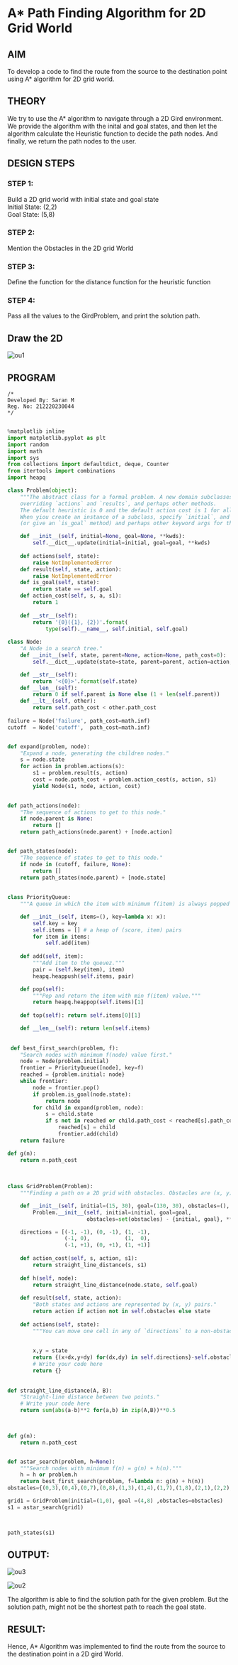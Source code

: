 # A* Path Finding Algorithm for 2D Grid World
## AIM

To develop a code to find the route from the source to the destination point using A* algorithm for 2D grid world.

## THEORY
We try to use the A* algorithm to navigate through a 2D Gird environment. We provide the algorithm with the inital and goal states, and then let the algorithm calculate the Heuristic function to decide the path nodes. And finally, we return the path nodes to the user. 

## DESIGN STEPS

### STEP 1:
Build a 2D grid world with initial state and goal state
<br>Initial State: (2,2)
<br>Goal State: (5,8)
### STEP 2:
Mention the Obstacles in the 2D grid World
### STEP 3:
Define the function for the distance function for the heuristic function
### STEP 4:
Pass all the values to the GirdProblem, and print the solution path.

## Draw the 2D 



![ou1](https://user-images.githubusercontent.com/75235427/168875802-3eb55179-c1f0-4b27-b38a-f1c05cb7bbb8.jpg)


## PROGRAM
```
/*
Developed By: Saran M
Reg. No: 212220230044
*/
```
```python

%matplotlib inline
import matplotlib.pyplot as plt
import random
import math
import sys
from collections import defaultdict, deque, Counter
from itertools import combinations
import heapq

class Problem(object):
    """The abstract class for a formal problem. A new domain subclasses this,
    overriding `actions` and `results`, and perhaps other methods.
    The default heuristic is 0 and the default action cost is 1 for all states.
    When yiou create an instance of a subclass, specify `initial`, and `goal` states 
    (or give an `is_goal` method) and perhaps other keyword args for the subclass."""

    def __init__(self, initial=None, goal=None, **kwds): 
        self.__dict__.update(initial=initial, goal=goal, **kwds) 
        
    def actions(self, state):        
        raise NotImplementedError
    def result(self, state, action): 
        raise NotImplementedError
    def is_goal(self, state):        
        return state == self.goal
    def action_cost(self, s, a, s1): 
        return 1
    
    def __str__(self):
        return '{0}({1}, {2})'.format(
            type(self).__name__, self.initial, self.goal)
            
class Node:
    "A Node in a search tree."
    def __init__(self, state, parent=None, action=None, path_cost=0):
        self.__dict__.update(state=state, parent=parent, action=action, path_cost=path_cost)

    def __str__(self): 
        return '<{0}>'.format(self.state)
    def __len__(self): 
        return 0 if self.parent is None else (1 + len(self.parent))
    def __lt__(self, other): 
        return self.path_cost < other.path_cost
        
failure = Node('failure', path_cost=math.inf) 
cutoff  = Node('cutoff',  path_cost=math.inf)


def expand(problem, node):
    "Expand a node, generating the children nodes."
    s = node.state
    for action in problem.actions(s):
        s1 = problem.result(s, action)
        cost = node.path_cost + problem.action_cost(s, action, s1)
        yield Node(s1, node, action, cost)
        

def path_actions(node):
    "The sequence of actions to get to this node."
    if node.parent is None:
        return []  
    return path_actions(node.parent) + [node.action]


def path_states(node):
    "The sequence of states to get to this node."
    if node in (cutoff, failure, None): 
        return []
    return path_states(node.parent) + [node.state]
    
    
class PriorityQueue:
    """A queue in which the item with minimum f(item) is always popped first."""

    def __init__(self, items=(), key=lambda x: x): 
        self.key = key
        self.items = [] # a heap of (score, item) pairs
        for item in items:
            self.add(item)
         
    def add(self, item):
        """Add item to the queuez."""
        pair = (self.key(item), item)
        heapq.heappush(self.items, pair)

    def pop(self):
        """Pop and return the item with min f(item) value."""
        return heapq.heappop(self.items)[1]
    
    def top(self): return self.items[0][1]

    def __len__(self): return len(self.items)
    
   
 def best_first_search(problem, f):
    "Search nodes with minimum f(node) value first."
    node = Node(problem.initial)
    frontier = PriorityQueue([node], key=f)
    reached = {problem.initial: node}
    while frontier:
        node = frontier.pop()
        if problem.is_goal(node.state):
            return node
        for child in expand(problem, node):
            s = child.state
            if s not in reached or child.path_cost < reached[s].path_cost:
                reached[s] = child
                frontier.add(child)
    return failure

def g(n): 
    return n.path_cost
    
    
    
class GridProblem(Problem):
    """Finding a path on a 2D grid with obstacles. Obstacles are (x, y) cells."""

    def __init__(self, initial=(15, 30), goal=(130, 30), obstacles=(), **kwds):
        Problem.__init__(self, initial=initial, goal=goal, 
                         obstacles=set(obstacles) - {initial, goal}, **kwds)

    directions = [(-1, -1), (0, -1), (1, -1),
                  (-1, 0),           (1,  0),
                  (-1, +1), (0, +1), (1, +1)]
    
    def action_cost(self, s, action, s1): 
        return straight_line_distance(s, s1)
    
    def h(self, node): 
        return straight_line_distance(node.state, self.goal)
                  
    def result(self, state, action): 
        "Both states and actions are represented by (x, y) pairs."
        return action if action not in self.obstacles else state
    
    def actions(self, state):
        """You can move one cell in any of `directions` to a non-obstacle cell."""
        
        
        x,y = state
        return {(x+dx,y+dy) for(dx,dy) in self.directions}-self.obstacles
        # Write your code here
        return {}
        
        
def straight_line_distance(A, B):
    "Straight-line distance between two points."
    # Write your code here
    return sum(abs(a-b)**2 for(a,b) in zip(A,B))**0.5
    


def g(n): 
    return n.path_cost


def astar_search(problem, h=None):
    """Search nodes with minimum f(n) = g(n) + h(n)."""
    h = h or problem.h
    return best_first_search(problem, f=lambda n: g(n) + h(n))
obstacles={(0,3),(0,4),(0,7),(0,8),(1,3),(1,4),(1,7),(1,8),(2,1),(2,2),(2,6),(2,7),(2,8),(3,1),(3,2),(3,6),(3,7),(3,8)}

grid1 = GridProblem(initial=(1,0), goal =(4,8) ,obstacles=obstacles)
s1 = astar_search(grid1)



path_states(s1)
```


## OUTPUT:
![ou3](https://user-images.githubusercontent.com/75235427/168875752-2a675706-6084-44a4-a5e5-858eb36e438b.jpg)

![ou2](https://user-images.githubusercontent.com/75235427/168875745-3beba646-d46a-47d5-94bf-d806b05c4c07.jpg)




The algorithm is able to find the solution path for the given problem. But the solution path, might not be the shortest path to reach the goal state.

## RESULT:
Hence, A* Algorithm was implemented to find the route from the source to the destination point in a 2D gird World.
